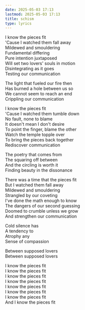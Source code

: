 ```yaml
---
date: 2025-05-03 17:13
lastmod: 2025-05-03 17:13
title: schism
type: lyrics
---
```

I know the pieces fit  
'Cause I watched them fall away  
Mildewed and smouldering  
Fundamental differing  
Pure intention juxtaposed  
Will set two lovers' souls in motion  
Disintegrating as it goes  
Testing our communication

The light that fueled our fire then  
Has burned a hole between us so  
We cannot seem to reach an end  
Crippling our communication

I know the pieces fit  
'Cause I watched them tumble down  
No fault, none to blame  
It doesn't mean I don't desire  
To point the finger, blame the other  
Watch the temple topple over  
To bring the pieces back together  
Rediscover communication

The poetry that comes from  
The squaring off between  
And the circling is worth it  
Finding beauty in the dissonance

There was a time that the pieces fit  
But I watched them fall away  
Mildewed and smouldering  
Strangled by our coveting  
I've done the math enough to know  
The dangers of our second guessing  
Doomed to crumble unless we grow  
And strengthen our communication

Cold silence has  
A tendency to  
Atrophy any  
Sense of compassion

Between supposed lovers  
Between supposed lovers

I know the pieces fit  
I know the pieces fit  
I know the pieces fit  
I know the pieces fit  
I know the pieces fit  
I know the pieces fit  
I know the pieces fit  
And I know the pieces fit